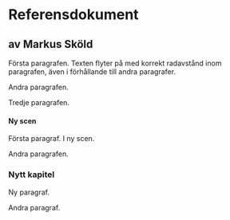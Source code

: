 # Referensdokument
## av Markus Sköld

Första paragrafen. Texten flyter på med korrekt radavstånd inom paragrafen, även i förhållande till andra paragrafer.

Andra paragrafen.

Tredje paragrafen.

#### Ny scen

Första paragraf. I ny scen.

Andra paragrafen.

### Nytt kapitel

Ny paragraf.

Andra paragraf.